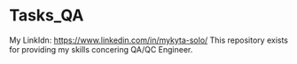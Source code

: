 # Tasks_QA
My LinkIdn: https://www.linkedin.com/in/mykyta-solo/
This repository exists for providing my skills concering QA/QC Engineer.

